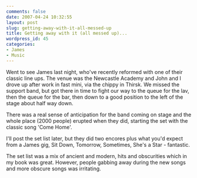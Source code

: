 ```yaml
---
comments: false
date: 2007-04-24 10:32:55
layout: post
slug: getting-away-with-it-all-messed-up
title: Getting away with it (all messed up)...
wordpress_id: 45
categories:
- James
- Music
---
```


Went to see James last night, who've recently reformed with one of their classic line ups. The venue was the Newcastle Academy and John and I drove up after work in fast mini, via the chippy in Thirsk. We missed the support band, but got there in time to fight our way to the queue for the lav, then the queue for the bar, then down to a good position to the left of the stage about half way down.

There was a real sense of anticipation for the band coming on stage and the whole place (2000 people) erupted when they did, starting the set with the classic song 'Come Home'.

I'll post the set list later, but they did two encores plus what you'd expect from a James gig, Sit Down, Tomorrow, Sometimes, She's a Star - fantastic.

The set list was a mix of ancient and modern, hits and obscurities which in my book was great. However, people gabbing away during the new songs and more obscure songs was irritating.
